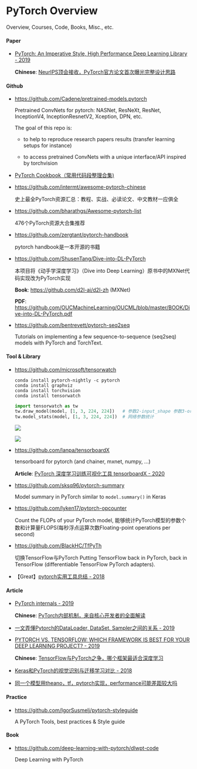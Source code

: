 # PyTorch Overview

Overview, Courses, Code, Books, Misc., etc.

#### Paper

- [PyTorch: An Imperative Style, High Performance Deep Learning Library - 2019](https://papers.nips.cc/paper/9015-pytorch-an-imperative-style-high-performance-deep-learning-library.pdf)

    **Chinese**: [NeurIPS顶会接收，PyTorch官方论文首次曝光完整设计思路](https://mp.weixin.qq.com/s?__biz=MzA3MzI4MjgzMw==&mid=2650775275&idx=1&sn=e0fc05636689fc6a2aaeb63e57884c47)


#### Github

- <https://github.com/Cadene/pretrained-models.pytorch>

    Pretrained ConvNets for pytorch: NASNet, ResNeXt, ResNet, InceptionV4, InceptionResnetV2, Xception, DPN, etc.

    The goal of this repo is:

    - to help to reproduce research papers results (transfer learning setups for instance)

    - to access pretrained ConvNets with a unique interface/API inspired by torchvision

- [PyTorch Cookbook（常用代码段整理合集)](<https://zhuanlan.zhihu.com/p/59205847?>)

- <https://github.com/intermt/awesome-pytorch-chinese>

    史上最全PyTorch资源汇总：教程、实战、必读论文、中文教材一应俱全

- <https://github.com/bharathgs/Awesome-pytorch-list>

    476个PyTorch资源大合集推荐

- <https://github.com/zergtant/pytorch-handbook>

    pytorch handbook是一本开源的书籍

- <https://github.com/ShusenTang/Dive-into-DL-PyTorch>
  
    本项目将《动手学深度学习》（Dive into Deep Learning）原书中的MXNet代码实现改为PyTorch实现

    **Book**: <https://github.com/d2l-ai/d2l-zh> (MXNet)

    **PDF**: <https://github.com/OUCMachineLearning/OUCML/blob/master/BOOK/Dive-into-DL-PyTorch.pdf>

- <https://github.com/bentrevett/pytorch-seq2seq>

    Tutorials on implementing a few sequence-to-sequence (seq2seq) models with PyTorch and TorchText.


#### Tool & Library

- <https://github.com/microsoft/tensorwatch>

    ```shell
    conda install pytorch-nightly -c pytorch
    conda install graphviz
    conda install torchvision
    conda install tensorwatch
    ```
    ```python
    import tensorwatch as tw
    tw.draw_model(model, [1, 3, 224, 224])   # 参数2-input_shape 参数3-orientation，'LR'或'TB'，表示左右或上下布局
    tw.model_stats(model, [1, 3, 224, 224])  # 网络参数统计
    ```
    ![](https://raw.githubusercontent.com/liuyaox/ImageHosting/master/for_markdown/tensorwatch_draw_model.png)

    ![](https://raw.githubusercontent.com/liuyaox/ImageHosting/master/for_markdown/tensorwatch_model_stats.png)

- <https://github.com/lanpa/tensorboardX>

    tensorboard for pytorch (and chainer, mxnet, numpy, ...)

    **Article**: [PyTorch 深度学习训练可视化工具 tensorboardX - 2020](https://mp.weixin.qq.com/s?__biz=MzIwOTc2MTUyMg==&mid=2247495343&idx=3&sn=cba2b5d710ed8bfe8b3247468483bdd7)

- <https://github.com/sksq96/pytorch-summary>

    Model summary in PyTorch similar to `model.summary()` in Keras

- <https://github.com/lyken17/pytorch-opcounter>

    Count the FLOPs of your PyTorch model,  能够统计PyTorch模型的参数个数和计算量FLOPS(每秒浮点运算次数Floating-point operations per second)

- <https://github.com/BlackHC/TfPyTh>

    切换TensorFlow与PyTorch   Putting TensorFlow back in PyTorch, back in TensorFlow (differentiable TensorFlow PyTorch adapters).

- 【Great】[pytorch实用工具总结 - 2018](https://zhuanlan.zhihu.com/p/33992733)


#### Article

- [PyTorch internals - 2019](http://blog.ezyang.com/2019/05/pytorch-internals/)

    **Chinese**: [PyTorch内部机制，来自核心开发者的全面解读](https://www.jiqizhixin.com/articles/2019-06-02-4)

- [一文弄懂Pytorch的DataLoader, DataSet, Sampler之间的关系 - 2019](https://zhuanlan.zhihu.com/p/76893455)

- [PYTORCH VS. TENSORFLOW: WHICH FRAMEWORK IS BEST FOR YOUR DEEP LEARNING PROJECT? - 2019](https://builtin.com/data-science/pytorch-vs-tensorflow)

    **Chinese**: [TensorFlow与PyTorch之争，哪个框架最适合深度学习](https://mp.weixin.qq.com/s?__biz=MzA3MzI4MjgzMw==&mid=2650769131&idx=2&sn=4def04d2834637e38915641190727b60)

- [Keras和PyTorch的视觉识别与迁移学习对比 - 2018](https://cloud.tencent.com/developer/article/1358228)

- [同一个模型用theano，tf，pytorch实现，performance可能差距较大吗](https://www.zhihu.com/question/268494717)


#### Practice

- <https://github.com/IgorSusmelj/pytorch-styleguide>

    A PyTorch Tools, best practices & Style guide


#### Book

- <https://github.com/deep-learning-with-pytorch/dlwpt-code>

    Deep Learning with PyTorch